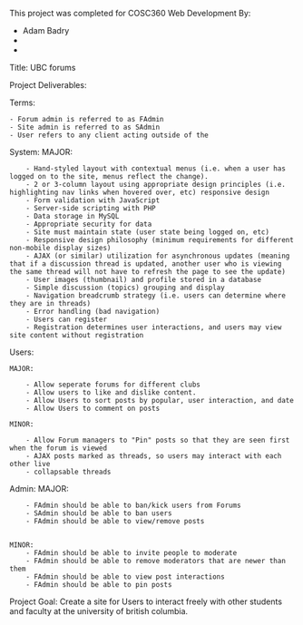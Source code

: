 This project was completed for COSC360 Web Development By:

- Adam Badry
- 
- 

Title: UBC forums

Project Deliverables:

Terms:

    - Forum admin is referred to as FAdmin
    - Site admin is referred to as SAdmin
    - User refers to any client acting outside of the

System:
    MAJOR:

        - Hand-styled layout with contextual menus (i.e. when a user has logged on to the site, menus reflect the change). 
        - 2 or 3-column layout using appropriate design principles (i.e. highlighting nav links when hovered over, etc) responsive design
        - Form validation with JavaScript
        - Server-side scripting with PHP
        - Data storage in MySQL
        - Appropriate security for data
        - Site must maintain state (user state being logged on, etc)
        - Responsive design philosophy (minimum requirements for different non-mobile display sizes)
        - AJAX (or similar) utilization for asynchronous updates (meaning that if a discussion thread is updated, another user who is viewing the same thread will not have to refresh the page to see the update)
        - User images (thumbnail) and profile stored in a database
        - Simple discussion (topics) grouping and display
        - Navigation breadcrumb strategy (i.e. users can determine where they are in threads)
        - Error handling (bad navigation)
        - Users can register
        - Registration determines user interactions, and users may view site content without registration
        
        
Users:

    MAJOR:
        
        - Allow seperate forums for different clubs
        - Allow users to like and dislike content.
        - Allow Users to sort posts by popular, user interaction, and date
        - Allow Users to comment on posts

    MINOR:

        - Allow Forum managers to "Pin" posts so that they are seen first when the forum is viewed
        - AJAX posts marked as threads, so users may interact with each other live
        - collapsable threads

Admin:
    MAJOR:
       
        - FAdmin should be able to ban/kick users from Forums
        - SAdmin should be able to ban users
        - FAdmin should be able to view/remove posts
        

    MINOR:
        - FAdmin should be able to invite people to moderate 
        - FAdmin should be able to remove moderators that are newer than them
        - FAdmin should be able to view post interactions
        - FAdmin should be able to pin posts


Project Goal:
    Create a site for Users to interact freely with other students and faculty at the university of british columbia.